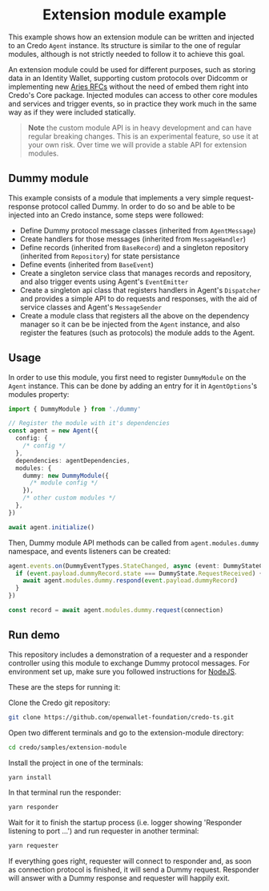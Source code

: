 <h1 align="center"><b>Extension module example</b></h1>

This example shows how an extension module can be written and injected to an Credo `Agent` instance. Its structure is similar to the one of regular modules, although is not strictly needed to follow it to achieve this goal.

An extension module could be used for different purposes, such as storing data in an Identity Wallet, supporting custom protocols over Didcomm or implementing new [Aries RFCs](https://github.com/hyperledger/aries-rfcs/tree/main/features) without the need of embed them right into Credo's Core package. Injected modules can access to other core modules and services and trigger events, so in practice they work much in the same way as if they were included statically.

> **Note** the custom module API is in heavy development and can have regular breaking changes. This is an experimental feature, so use it at your own risk. Over time we will provide a stable API for extension modules.

## Dummy module

This example consists of a module that implements a very simple request-response protocol called Dummy. In order to do so and be able to be injected into an Credo instance, some steps were followed:

- Define Dummy protocol message classes (inherited from `AgentMessage`)
- Create handlers for those messages (inherited from `MessageHandler`)
- Define records (inherited from `BaseRecord`) and a singleton repository (inherited from `Repository`) for state persistance
- Define events (inherited from `BaseEvent`)
- Create a singleton service class that manages records and repository, and also trigger events using Agent's `EventEmitter`
- Create a singleton api class that registers handlers in Agent's `Dispatcher` and provides a simple API to do requests and responses, with the aid of service classes and Agent's `MessageSender`
- Create a module class that registers all the above on the dependency manager so it can be be injected from the `Agent` instance, and also register the features (such as protocols) the module adds to the Agent.

## Usage

In order to use this module, you first need to register `DummyModule` on the `Agent` instance. This can be done by adding an entry for it in `AgentOptions`'s modules property:

```ts
import { DummyModule } from './dummy'

// Register the module with it's dependencies
const agent = new Agent({
  config: {
    /* config */
  },
  dependencies: agentDependencies,
  modules: {
    dummy: new DummyModule({
      /* module config */
    }),
    /* other custom modules */
  },
})

await agent.initialize()
```

Then, Dummy module API methods can be called from `agent.modules.dummy` namespace, and events listeners can be created:

```ts
agent.events.on(DummyEventTypes.StateChanged, async (event: DummyStateChangedEvent) => {
  if (event.payload.dummyRecord.state === DummyState.RequestReceived) {
    await agent.modules.dummy.respond(event.payload.dummyRecord)
  }
})

const record = await agent.modules.dummy.request(connection)
```

## Run demo

This repository includes a demonstration of a requester and a responder controller using this module to exchange Dummy protocol messages. For environment set up, make sure you followed instructions for [NodeJS](https://credo.js.org/guides/getting-started/prerequisites/nodejs).

These are the steps for running it:

Clone the Credo git repository:

```sh
git clone https://github.com/openwallet-foundation/credo-ts.git
```

Open two different terminals and go to the extension-module directory:

```sh
cd credo/samples/extension-module
```

Install the project in one of the terminals:

```sh
yarn install
```

In that terminal run the responder:

```sh
yarn responder
```

Wait for it to finish the startup process (i.e. logger showing 'Responder listening to port ...') and run requester in another terminal:

```sh
yarn requester
```

If everything goes right, requester will connect to responder and, as soon as connection protocol is finished, it will send a Dummy request. Responder will answer with a Dummy response and requester will happily exit.
